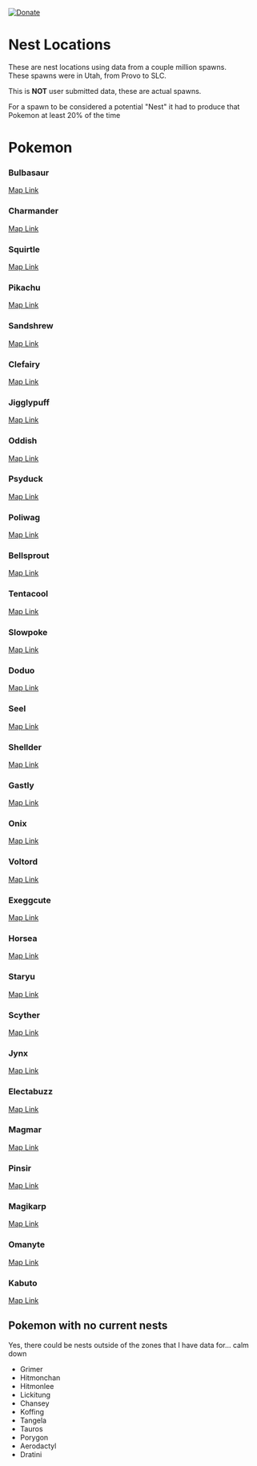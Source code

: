 [![Donate](https://img.shields.io/badge/Donate-PayPal-green.svg)](https://www.paypal.com/cgi-bin/webscr?cmd=_s-xclick&hosted_button_id=KAPNGJN7SGUUQ)

# Nest Locations

These are nest locations using data from a couple million spawns.  
These spawns were in Utah, from Provo to SLC.

This is **NOT** user submitted data, these are actual spawns.

For a spawn to be considered a potential "Nest" it had to produce that Pokemon at least 20% of the time

# Pokemon

### Bulbasaur

[Map Link](http://www.darrinward.com/lat-long/?id=2182379)

### Charmander

[Map Link](http://www.darrinward.com/lat-long/?id=2182381)


### Squirtle

[Map Link](http://www.darrinward.com/lat-long/?id=2182384)


### Pikachu

[Map Link](http://www.darrinward.com/lat-long/?id=2182386)


### Sandshrew

[Map Link](http://www.darrinward.com/lat-long/?id=2182388)


### Clefairy

[Map Link](http://www.darrinward.com/lat-long/?id=2182391)


### Jigglypuff

[Map Link](http://www.darrinward.com/lat-long/?id=2182393)


### Oddish

[Map Link](http://www.darrinward.com/lat-long/?id=2182395)


### Psyduck

[Map Link](http://www.darrinward.com/lat-long/?id=2182396)


### Poliwag

[Map Link](http://www.darrinward.com/lat-long/?id=2182399)


### Bellsprout

[Map Link](http://www.darrinward.com/lat-long/?id=2182403)


### Tentacool

[Map Link](http://www.darrinward.com/lat-long/?id=2182407)


### Slowpoke

[Map Link](http://www.darrinward.com/lat-long/?id=2182409)


### Doduo

[Map Link](http://www.darrinward.com/lat-long/?id=2182416)


### Seel

[Map Link](http://www.darrinward.com/lat-long/?id=2182420)


### Shellder

[Map Link](http://www.darrinward.com/lat-long/?id=2182422)


### Gastly

[Map Link](http://www.darrinward.com/lat-long/?id=2182423)


### Onix

[Map Link](http://www.darrinward.com/lat-long/?id=2182424)


### Voltord

[Map Link](http://www.darrinward.com/lat-long/?id=2182425)


### Exeggcute

[Map Link](http://www.darrinward.com/lat-long/?id=2182426)


### Horsea

[Map Link](http://www.darrinward.com/lat-long/?id=2182428)


### Staryu

[Map Link](http://www.darrinward.com/lat-long/?id=2182431)


### Scyther

[Map Link](http://www.darrinward.com/lat-long/?id=2182432)


### Jynx

[Map Link](http://www.darrinward.com/lat-long/?id=2182433)


### Electabuzz

[Map Link](http://www.darrinward.com/lat-long/?id=2182434)


### Magmar 

[Map Link](http://www.darrinward.com/lat-long/?id=2182435)


### Pinsir

[Map Link](http://www.darrinward.com/lat-long/?id=2182437)


### Magikarp

[Map Link](http://www.darrinward.com/lat-long/?id=2182439)


### Omanyte

[Map Link](http://www.darrinward.com/lat-long/?id=2182447)


### Kabuto

[Map Link](http://www.darrinward.com/lat-long/?id=2182448)

## Pokemon with no current nests

Yes, there could be nests outside of the zones that I have data for... calm down

- Grimer
- Hitmonchan
- Hitmonlee
- Lickitung
- Chansey
- Koffing
- Tangela
- Tauros
- Porygon
- Aerodactyl
- Dratini
